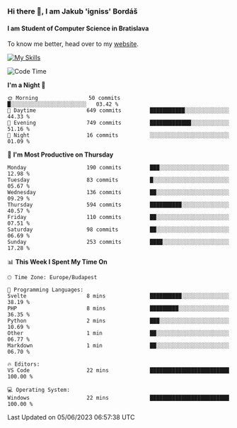 ### Hi there 👋, I am Jakub 'igniss' Bordáš

#### I am Student of Computer Science in Bratislava
To know me better, head over to my [website](https://bordas.sk).

[![My Skills](https://skillicons.dev/icons?i=js,html,css,figma,svelte,java,kotlin,python,postgresql,typescript,nest,nodejs)](https://bordas.sk)


<!--START_SECTION:waka-->
![Code Time](http://img.shields.io/badge/Code%20Time-1%2C164%20hrs%2032%20mins-blue)

**I'm a Night 🦉** 

```text
🌞 Morning                50 commits          █░░░░░░░░░░░░░░░░░░░░░░░░   03.42 % 
🌆 Daytime                649 commits         ███████████░░░░░░░░░░░░░░   44.33 % 
🌃 Evening                749 commits         █████████████░░░░░░░░░░░░   51.16 % 
🌙 Night                  16 commits          ░░░░░░░░░░░░░░░░░░░░░░░░░   01.09 % 
```
📅 **I'm Most Productive on Thursday** 

```text
Monday                   190 commits         ███░░░░░░░░░░░░░░░░░░░░░░   12.98 % 
Tuesday                  83 commits          █░░░░░░░░░░░░░░░░░░░░░░░░   05.67 % 
Wednesday                136 commits         ██░░░░░░░░░░░░░░░░░░░░░░░   09.29 % 
Thursday                 594 commits         ██████████░░░░░░░░░░░░░░░   40.57 % 
Friday                   110 commits         ██░░░░░░░░░░░░░░░░░░░░░░░   07.51 % 
Saturday                 98 commits          ██░░░░░░░░░░░░░░░░░░░░░░░   06.69 % 
Sunday                   253 commits         ████░░░░░░░░░░░░░░░░░░░░░   17.28 % 
```


📊 **This Week I Spent My Time On** 

```text
🕑︎ Time Zone: Europe/Budapest

💬 Programming Languages: 
Svelte                   8 mins              ██████████░░░░░░░░░░░░░░░   38.19 % 
PHP                      8 mins              █████████░░░░░░░░░░░░░░░░   36.35 % 
Python                   2 mins              ███░░░░░░░░░░░░░░░░░░░░░░   10.69 % 
Other                    1 min               ██░░░░░░░░░░░░░░░░░░░░░░░   06.77 % 
Markdown                 1 min               ██░░░░░░░░░░░░░░░░░░░░░░░   06.70 % 

🔥 Editors: 
VS Code                  22 mins             █████████████████████████   100.00 % 

💻 Operating System: 
Windows                  22 mins             █████████████████████████   100.00 % 
```


 Last Updated on 05/06/2023 06:57:38 UTC
<!--END_SECTION:waka-->
